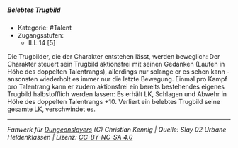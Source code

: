 <!---
Dies ist ein Fanwerk für DUNGEONSLAYERS (C) von Christian Kennig

Quellen:      [Slay 02 Urbane Heldenklassen](https://www.f-space.de/ds4/downloads.html)
              [Talentbeschreibungen](https://www.f-space.de/ds4/tools-talentcards.html)
License:      [CC-BY-NC-SA 4.0](https://creativecommons.org/licenses/by-nc-sa/4.0/deed.de)
Richtlinien:  [Fanwerkrichtlinien](https://www.dungeonslayers.net/fanwerk-richtlinien/)
Autor:        Zauberlehrling
-->

  
##### Belebtes Trugbild  
- Kategorie: #Talent  
- Zugangsstufen:  
  - ILL 14 [5]  

Die Trugbilder, die der Charakter entstehen lässt, werden beweglich: Der Charakter steuert sein Trugbild aktionsfrei mit seinen Gedanken (Laufen in Höhe des doppelten Talentrangs), allerdings nur solange er es sehen kann -ansonsten wiederholt es immer nur die letzte Bewegung. Einmal pro Kampf pro Talentrang kann er zudem aktionsfrei ein bereits bestehendes eigenes Trugbild halbstofflich werden lassen: Es erhält LK, Schlagen und Abwehr in Höhe des doppelten Talentrangs +10. Verliert ein belebtes Trugbild seine gesamte LK, verschwindet es.


___  
*Fanwerk für [Dungeonslayers](https://www.dungeonslayers.net/) (C) Christian Kennig | Quelle: Slay 02 Urbane Heldenklassen | Lizenz: [CC-BY-NC-SA 4.0](https://creativecommons.org/licenses/by-nc-sa/4.0/deed.de)*  